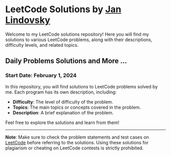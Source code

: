 # LeetCode Solutions by [Jan Lindovsky](https://leetcode.com/JL2001/)

Welcome to my LeetCode solutions repository! Here you will find my solutions to various LeetCode problems, along with their descriptions, difficulty levels, and related topics.

## Daily Problems Solutions and More ...

### Start Date: February 1, 2024

In this repository, you will find solutions to LeetCode problems solved by me. Each program has its own description, including:

- **Difficulty**: The level of difficulty of the problem.
- **Topics**: The main topics or concepts covered in the problem.
- **Description**: A brief explanation of the problem.

Feel free to explore the solutions and learn from them!

---

**Note**: Make sure to check the problem statements and test cases on [LeetCode](https://leetcode.com/) before referring to the solutions. Using these solutions for plagiarism or cheating on LeetCode contests is strictly prohibited.
